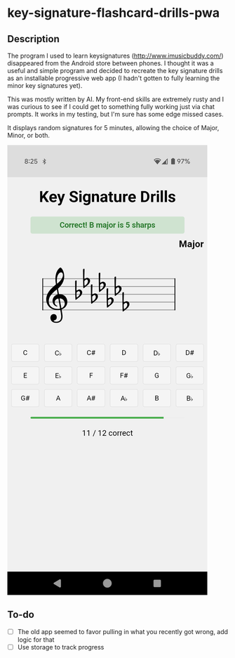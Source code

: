 # key-signature-flashcard-drills-pwa
## Description

The program I used to learn keysignatures (http://www.imusicbuddy.com/) disappeared from the Android store between phones.
I thought it was a useful and simple program and decided to recreate the key signature drills as an installable
progressive web app (I hadn't gotten to fully learning the minor key signatures yet).

This was mostly written by AI. My front-end skills are extremely rusty and I was curious to see if I could get to something fully working
just via chat prompts. It works in my testing, but I'm sure has some edge missed cases.

It displays random signatures for 5 minutes, allowing the choice of Major, Minor, or both.

![Screenshot of the app](docs/screenshot.png)

## To-do

- [ ] The old app seemed to favor pulling in what you recently got wrong, add logic for that
- [ ] Use storage to track progress
